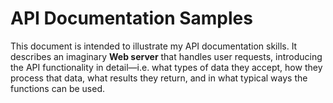 # API Documentation Samples

This document is intended to illustrate my API documentation skills. It describes an imaginary __Web server__ that handles user requests, introducing the API functionality in detail&mdash;i.e. what types of data they accept, how they process that data, what results they return, and in what typical ways the functions can be used.
